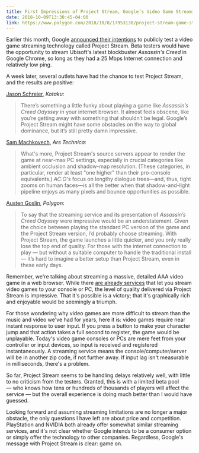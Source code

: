 ```yaml
---
title: First Impressions of Project Stream, Google’s Video Game Streaming Service
date: 2018-10-09T13:30:45-04:00
link: https://www.polygon.com/2018/10/8/17953130/project-stream-game-streaming-assassins-creed-odyssey
---
```




Earlier this month, Google [announced their intentions](https://blog.google/technology/developers/pushing-limits-streaming-technology/) to publicly test a video game streaming technology called Project Stream. Beta testers would have the opportunity to stream Ubisoft's latest blockbuster *Assassin's Creed* in Google Chrome, so long as they had a 25 Mbps Internet connection and relatively low ping. 

A week later, several outlets have had the chance to test Project Stream, and the results are positive: 

[Jason Schreier](https://kotaku.com/googles-project-stream-is-impressive-so-far-1829603882), *Kotaku*: 

> There’s something a little funky about playing a game like *Assassin’s Creed Odyssey* in your internet browser. It almost feels obscene, like you’re getting away with something that shouldn’t be legal. Google’s Project Stream might have some obstacles on the way to global dominance, but it’s still pretty damn impressive.

[Sam Machkovech](https://arstechnica.com/gaming/2018/10/googles-project-stream-thats-really-a-full-assassins-creed-in-my-browser/), *Ars Technica*: 

> What's more, Project Stream's source servers appear to render the game at near-max PC settings, especially in crucial categories like ambient occlusion and shadow-map resolution. (These categories, in particular, render at least "one higher" than their pro-console equivalents.) *AC:O*'s focus on lengthy dialogue trees—and, thus, tight zooms on human faces—is all the better when that shadow-and-light pipeline enjoys as many pixels and bounce opportunities as possible.

[Austen Goslin](https://www.polygon.com/2018/10/8/17953130/project-stream-game-streaming-assassins-creed-odyssey), *Polygon*:  

> To say that the streaming service and its presentation of *Assassin’s Creed Odyssey* were impressive would be an understatement. Given the choice between playing the standard PC version of the game and the Project Stream version, I’d probably choose streaming. With Project Stream, the game launches a little quicker, and you only really lose the top end of quality. For those with the internet connection to play — but without a suitable computer to handle the traditional install — it’s hard to imagine a better setup than Project Stream, even in these early days. 

Remember, we're talking about streaming a massive, detailed AAA video game in a web browser. While there [are already services](https://www.playstation.com/en-us/explore/playstation-now/) that let you stream video games to your console or PC, the level of quality delivered via Project Stream is impressive. That it's possible is a victory; that it's graphically rich and enjoyable would be seemingly a triumph. 

For those wondering why video games are more difficult to stream than the music and video we've had for years, here it is: video games require near instant response to user input. If you press a button to make your character jump and that action takes a full second to register, the game would be unplayable. Today's video game consoles or PCs are mere feet from your controller or input devices, so input is received and registered instantaneously. A streaming service means the console/computer/server will be in another zip code, if not further away. If input lag isn't measurable in milliseconds, there's a problem. 

So far, Project Stream seems to be handling delays relatively well, with little to no criticism from the testers. Granted, this is with a limited beta pool — who knows how tens or hundreds of thousands of players will affect the service — but the overall experience is doing much better than I would have guessed.

Looking forward and assuming streaming limitations are no longer a major obstacle, the only questions I have left are about price and competition. PlayStation and NVIDIA both already offer somewhat similar streaming services,  and it's not clear whether Google intends to be a consumer option or simply offer the technology to other companies. Regardless, Google's message with Project Stream is clear: game on.